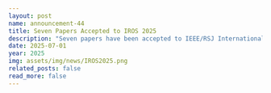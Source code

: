 ```yaml
---
layout: post
name: announcement-44
title: Seven Papers Accepted to IROS 2025
description: "Seven papers have been accepted to IEEE/RSJ International Conference on Intelligent Robots and Systems (IROS)​, 2025. Congratulations to all the authors!"
date: 2025-07-01
year: 2025
img: assets/img/news/IROS2025.png
related_posts: false
read_more: false
---
```


